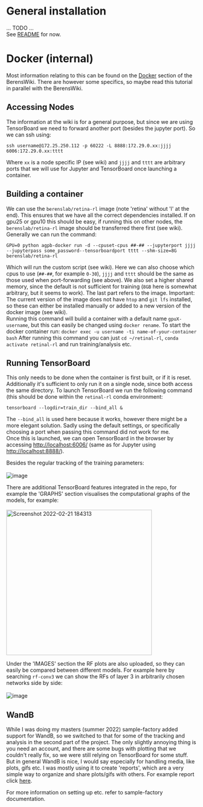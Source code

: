 # General installation
... TODO ...  
See [README](https://github.com/berenslab/retinal-rl/blob/main/README.md) for now.

# Docker (internal)
Most information relating to this can be found on the [Docker](https://cin-10.medizin.uni-tuebingen.de/berenswiki/index.php/Docker) section of the BerensWiki. There are however some specifics, so maybe read this tutorial in parallel with the BerensWiki.

## Accessing Nodes
The information at the wiki is for a general purpose, but since we are using TensorBoard we need to forward another port (besides the jupyter port). So we can ssh using:
```
ssh username@172.25.250.112 -p 60222 -L 8888:172.29.0.xx:jjjj 6006:172.29.0.xx:tttt
```
Where `xx` is a node specific IP (see wiki) and `jjjj` and `tttt` are arbitrary ports that we will use for Jupyter and TensorBoard once launching a container.

## Building a container

We can use the `berenslab/retina-rl` image (note 'retina' without 'l' at the end). This ensures that we have all the correct dependencies installed. If on gpu25 or gpu10 this should be easy, if running this on other nodes, the `berenslab/retina-rl` image should be transferred there first (see wiki). Generally we can run the command:
```
GPU=0 python agpb-docker run -d --cpuset-cpus ##-## --jupyterport jjjj --jupyterpass some_password--tensorboardport tttt --shm-size=8G berenslab/retina-rl
```
Which will run the custom script (see wiki). Here we can also choose which cpus to use (`##-##`, for example `0-30`), `jjjj` and `tttt` should be the same as those used when port-forwarding (see above). We also set a higher shared memory, since the default is not sufficient for training (`8GB` here is somewhat arbitrary, but it seems to work). The last part refers to the image. Important: The current version of the image does not have `htop` and `git lfs` installed, so these can either be installed manually or added to a new version of the docker image (see wiki).  
Running this command will build a container with a default name `gpuX-username`, but this can easily be changed using `docker rename`. To start the docker container run:
``
docker exec -u username -ti name-of-your-container bash
``
After running this command you can just `cd ~/retinal-rl`, `conda activate retinal-rl` and run training/analysis etc.  


## Running TensorBoard
This only needs to be done when the container is first built, or if it is reset. Additionally it's sufficient to only run it on a single node, since both access the same directory. To launch TensorBoard we run the following command (this should be done within the `retinal-rl` conda environment:
```
tensorboard --logdir=train_dir --bind_all &
```
The `--bind_all` is used here because it works, however there might be a more elegant solution. Sadly using the default settings, or specifically choosing a port when passing this command did not work for me.  
Once this is launched, we can open TensorBoard in the browser by accessing [http://localhost:6006/](http://localhost:6006/) (same as for Jupyter using [http://localhost:8888/](http://localhost:8888/)).  

Besides the regular tracking of the training parameters:  
<br />
![image](https://user-images.githubusercontent.com/53050061/155009575-0cb93af8-6668-4b58-876a-02356388defb.png)


There are additional TensorBoard features integrated in the repo, for example the 'GRAPHS' section visualises the computational graphs of the models, for example:  
<br />
<img width="385" alt="Screenshot 2022-02-21 184313" src="https://user-images.githubusercontent.com/53050061/155004696-82fa4a92-9415-4a5a-a9d3-ae1c45af88e9.png">  
  
Under the 'IMAGES' section the RF plots are also uploaded, so they can easily be compared between different models. For example here by searching `rf-conv3` we can show the RFs of layer 3 in arbitrarily chosen networks side by side:  
<br />
![image](https://user-images.githubusercontent.com/53050061/155005092-934993b5-1a1b-45e7-a097-02f3182b877e.png)

## WandB

While I was doing my masters (summer 2022) sample-factory added support for WandB, so we switched to that for some of the tracking and analysis in the second part of the project. The only slightly annoying thing is you need an account, and there are some bugs with plotting that we couldn't really fix, so we were still relying on TensorBoard for some stuff. But in general WandB is nice, I would say especially for handling media, like plots, gifs etc. I was mostly using it to create 'reports', which are a very simple way to organize and share plots/gifs with others. For example report click [here](https://wandb.ai/juremaj/sample_factory/reports/Complicated-network-trained-on-all-4-tasks--VmlldzoyOTg2OTQ2).

For more information on setting up etc. refer to sample-factory documentation. 



